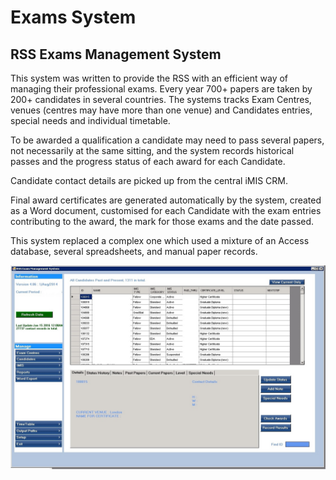 ﻿# Exams System

## RSS Exams Management System 
This system was written to provide the RSS with an efficient way of managing 
their professional exams. Every year 700+ papers are taken by 200+ candidates
in several countries. The systems tracks Exam Centres, venues (centres may have 
more than one venue) and Candidates entries, special needs and individual timetable.

To be awarded a qualification a candidate may need to pass several papers, not
necessarily at the same sitting, and the system records historical passes and
the progress status of each award for each Candidate.

Candidate contact details are picked up from the central iMIS CRM.

Final award certificates are generated automatically by the system, created as a Word
document, customised for each Candidate with the exam entries contributing to the award,
the mark for those exams and the date passed.

This system replaced a complex one which used a mixture of an Access database, 
several spreadsheets, and manual paper records.

![alt text](https://github.com/suzannefox/ExamsSystem/raw/master/Exams-FrontScreen.jpg "Main Menu")

